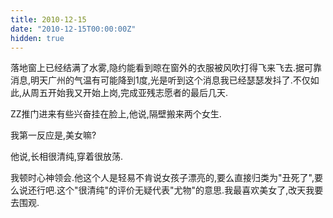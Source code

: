 ```yaml
---
title: 2010-12-15
date: "2010-12-15T00:00:00Z"
hidden: true
---
```

落地窗上已经结满了水雾,隐约能看到晾在窗外的衣服被风吹打得飞来飞去.据可靠消息,明天广州的气温有可能降到1度,光是听到这个消息我已经瑟瑟发抖了.不仅如此,从周五开始我又开始上岗,完成亚残志愿者的最后几天.

ZZ推门进来有些兴奋挂在脸上,他说,隔壁搬来两个女生.

我第一反应是,美女嘛?

他说,长相很清纯,穿着很放荡.

我顿时心神领会.他这个人是轻易不肯说女孩子漂亮的,要么直接归类为"丑死了",要么说还行吧.这个"很清纯"的评价无疑代表"尤物"的意思.我最喜欢美女了,改天我要去围观.